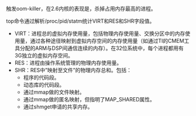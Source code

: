 触发oom-killer，在2.6内核的表现是，杀掉占用内存最高的进程。

top命令通过解析/proc/pid/statm统计VIRT和RES和SHR字段值。

- VIRT：进程总的虚拟内存使用量，包括物理内存使用量、交换分区中的内存使用量，通过各种途径映射到虚拟内存空间的内存使用量（如通过TI的CMEM工具分配的ARM与DSP间通信连续的内存）。在32位系统中，每个进程都用有3G独立的虚拟内存空间。
- RES：进程由操作系统管理的物理内存使用量。
- SHR：RES中”映射至文件”的物理内存总和。包括：
	+ 程序的代码段。
	+ 动态库的代码段。
	+ 通过mmap做的文件映射。
	+ 通过mmap做的匿名映射，但指明了MAP_SHARED属性。
	+ 通过shmget申请的共享内存。
